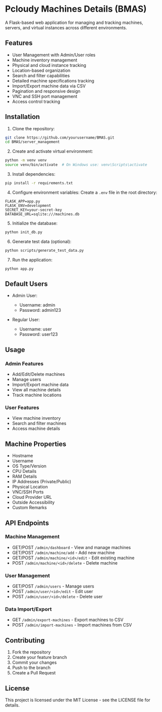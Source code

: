 # Pcloudy Machines Details (BMAS)

A Flask-based web application for managing and tracking machines, servers, and virtual instances across different environments.

## Features

- User Management with Admin/User roles
- Machine inventory management
- Physical and cloud instance tracking
- Location-based organization
- Search and filter capabilities
- Detailed machine specifications tracking
- Import/Export machine data via CSV
- Pagination and responsive design
- VNC and SSH port management
- Access control tracking

## Installation

1. Clone the repository:
```bash
git clone https://github.com/yourusername/BMAS.git
cd BMAS/server_management
```

2. Create and activate virtual environment:
```bash
python -m venv venv
source venv/bin/activate  # On Windows use: venv\Scripts\activate
```

3. Install dependencies:
```bash
pip install -r requirements.txt
```

4. Configure environment variables:
Create a `.env` file in the root directory:
```
FLASK_APP=app.py
FLASK_ENV=development
SECRET_KEY=your-secret-key
DATABASE_URL=sqlite:///machines.db
```

5. Initialize the database:
```bash
python init_db.py
```

6. Generate test data (optional):
```bash
python scripts/generate_test_data.py
```

7. Run the application:
```bash
python app.py
```

## Default Users

- Admin User:
  - Username: admin
  - Password: admin123

- Regular User:
  - Username: user
  - Password: user123

## Usage

### Admin Features
- Add/Edit/Delete machines
- Manage users
- Import/Export machine data
- View all machine details
- Track machine locations

### User Features
- View machine inventory
- Search and filter machines
- Access machine details

## Machine Properties

- Hostname
- Username
- OS Type/Version
- CPU Details
- RAM Details
- IP Addresses (Private/Public)
- Physical Location
- VNC/SSH Ports
- Cloud Provider URL
- Outside Accessibility
- Custom Remarks

## API Endpoints

### Machine Management
- GET/POST `/admin/dashboard` - View and manage machines
- GET/POST `/admin/machine/add` - Add new machine
- GET/POST `/admin/machine/<id>/edit` - Edit existing machine
- POST `/admin/machine/<id>/delete` - Delete machine

### User Management
- GET/POST `/admin/users` - Manage users
- POST `/admin/user/<id>/edit` - Edit user
- POST `/admin/user/<id>/delete` - Delete user

### Data Import/Export
- GET `/admin/export-machines` - Export machines to CSV
- POST `/admin/import-machines` - Import machines from CSV

## Contributing

1. Fork the repository
2. Create your feature branch
3. Commit your changes
4. Push to the branch
5. Create a Pull Request

## License

This project is licensed under the MIT License - see the LICENSE file for details.
